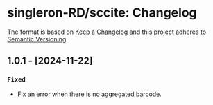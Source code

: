# singleron-RD/sccite: Changelog

The format is based on [Keep a Changelog](https://keepachangelog.com/en/1.0.0/)
and this project adheres to [Semantic Versioning](https://semver.org/spec/v2.0.0.html).

## 1.0.1 - [2024-11-22]

### `Fixed`
- Fix an error when there is no aggregated barcode.

